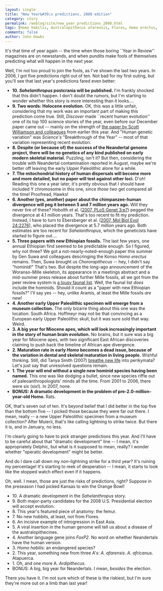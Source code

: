 ```yaml
---
layout: single 
title: "New Year&#39;s predictions, 2008 edition" 
category: story
permalink: /weblog/site/new_year_predictions_2008.html
tags: [Homo habilis, Australopithecus afarensis, Flores, Homo erectus, Neandertals, Sahelanthropus, Atapuerca, Ardipithecus, introgression, Miocene, Australopithecus africanus] 
comments: false 
author: John Hawks 
---
```



<p>
It's that time of year again -- the time when those boring ``Year in Review'' magazines are on newsstands, and when pundits make fools of themselves predicting what will happen in the next year. 
</p>

<p>
Well, I'm not too proud to join the fools, as I've shown the last two years. In 2006, I got five predictions right out of ten. Not bad for my first outing, but you'll see that last year's predictions fared even better: 
</p>

<ul>

<li><b>10. <i>Sahelanthropus</i> postcrania will be published.</b> I'm frankly shocked that this didn't happen. I don't doubt the rumors, but I'm starting to wonder whether this story is more interesting than it looks....</li>

<li><b>9. Two words: Holocene evolution.</b> OK, this was a little unfair, considering that my work was an important part of making this prediction come true. Still, <i>Discover</i> made ``recent human evolution'' one of its top 100 science stories of the year, even before our December paper came out -- mainly on the strength of <a href="http://dx.doi.org/10.1371/journal.pgen.0030090">the paper by Scott Williamson and colleagues</a> from earlier this year. And "Human genetic variation" was <i>Science's</i> "Breakthrough of the Year" -- most of that variation representing recent evolution. </li>

<li><b>8. Despite (or because of) the success of the Neandertal genome project, there will be no genetics of any kind published on early modern skeletal material.</b> Puzzling, isn't it? But then, considering the trouble with Neandertal contamination reported in August, maybe we're better off leaving the early Upper Paleolithic alone for a while. </li>

<li><b>7. The mitochondrial history of human dispersals will become more and more detailed, but no paper will test against other loci.</b> D'oh! Reading this one a year later, it's pretty obvious that I should have included Y chromosome in this one, since <i>those two</i> get compared all the time! Proofread, Hawks!</li>

<li><b>6. Another (yes, another) paper about the chimpanzee-human divergence will peg it between 5 and 7 million years ago.</b> Will they never tire of these? Hobolth et al. (<a href="http://dx.doi.org/10.1371/journal.pgen.0030007">2007, PLoS Genet 3:e7</a>) pegged the divergence at 4.1 million years. That's too recent to fit my prediction. Instead, I have to turn to Ebersberger et al. (<a href="http://dx.doi.org/10.1093/molbev/msm156">2007, Mol Biol Evol 24:2276</a>), who placed the divergence at 5.7 million years ago. Both estimates are too recent for <i>Sahelanthropus</i>, which the geneticists have started to figure out.... </li>

<li><b>5. Three papers with new Ethiopian fossils.</b> The last few years, one annual Ethiopian find seemed to be predictable enough. So I figured, why not three? We got a not-nearly-noted-enough paper this summer by Gen Suwa and colleagues descringing the Konso <i>Homo erectus</i> remains. Then, Suwa brought us <i>Chororapithecus</i> -- hey, I didn't say "hominid!" That's two. But despite the long-ago announcement of the Woranso-Mille skeleton, its appearance in a meetings abstract and a mid-summer press release about further Mille fossils, all we got from the peer review system is <a href="http://dx.doi.org/10.1537/ase.070426">a lousy faunal list</a>. Well, the faunal list <i>does</i> include the hominids. Should it count as a "paper with new Ethiopian fossils?" I'll say yes -- hey, unlike Aramis, at least the Mille fossils <i>are</i> new!	</li>

<li><b>4. Another early Upper Paleolithic specimen will emerge from a museum collection.</b> The only bizarre thing about this one was the location: South Africa. Hoffmeyr may not be that convincing as a European early Upper Paleolithic skull, but it was sure sold that way. Weird. </li>

<li><b>3. A big year for Miocene apes, which will look increasingly important in the story of human brain evolution.</b> No brains, but it sure was a big year for Miocene apes, with two significant East African discoveries claiming to push back the timeline of African ape divergence. </li>

<li><b>2. Maturation rate in early <i>Homo</i> becomes a dead issue, because of the variation in dental and skeletal maturation in living people.</b> Wishful thinking. Still, did Tanya Smith (2007) <a href="http://dx.doi.org/10.1073/pnas.0707051104">breathe new life</a> into perikymata? Let's just say that unresolved questions remain.</li>

<li><b>1. The year will end without a single new hominid species having been named.</b> This one was like dodging a bullet, since new species riffle out of paleoanthropologists' minds all the time. From 2001 to 2006, there were six (six!). In 2007, none.  </li>

<li><b>BONUS: A dramatic development in the problem of pre-2.0-million-year-old Homo.</b> Rats. </li>

</ul>

<p>
OK, that's seven out of ten. It's beyond belief that I did better in the top five than the bottom five -- I picked those because they were far out there. I mean, really -- a new Upper Paleolithic specimen from a museum collection? After Muierii, that's like calling lightning to strike twice. But there it is, and in January, no less. 
</p>

<p>
I'm clearly going to have to pick stranger predictions this year. And I'll have to be careful about that "dramatic development" line -- I mean, it's appropriately Delphic, but what is it supposed to mean, really? I wonder whether "operatic development" might be better.
</p>

<p>
And do I dare call down my <i>non</i>-lightning strike for a third year? It's ruining my percentage! It's starting to reek of desperation -- I mean, it starts to look like the stopped watch effect even if it happens. 
</p>

<p>
Oh, well. I mean, those are just the risks of predictions, right? Suppose in the preseason I had picked Kansas to win the Orange Bowl!
</p>

<ul>

<li>10. A dramatic development in the <i>Sahelanthropus</i> story.</li>

<li>9. Both major-party candidates for the 2008 U.S. Presidential election will accept evolution. </li>

<li>8. This year's featured piece of anatomy: the femur. </li>

<li>7. No new hobbits, at least, not from Flores. </li>

<li>6. An incisive example of introgression in East Asia. </li>

<li>5. A viral insertion in the human genome will tell us about a disease of the australopithecines. </li>

<li>4. Another language gene joins <i>FoxP2</i>. No word on whether Neandertals have the human version. </li>

<li>3. <i>Homo habilis</i>: an endangered species? </li>

<li>2. This year, something new from three A's: <i>A. afarensis</i>. <i>A. africanus</i>. Atapuerca.</li>

<li>1. Oh, and one more A. <i>Ardipithecus</i>. </li>

<li>BONUS: A big, big year for Neandertals. I mean, <i>besides</i> the election. </li>

</ul>

<p>
There you have it. I'm not sure which of these is the riskiest, but I'm sure they're more out on a limb than last year!
</p>



